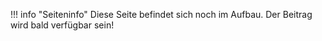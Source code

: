 !!! info "Seiteninfo"
      Diese Seite befindet sich noch im Aufbau. Der Beitrag wird bald verfügbar sein!
